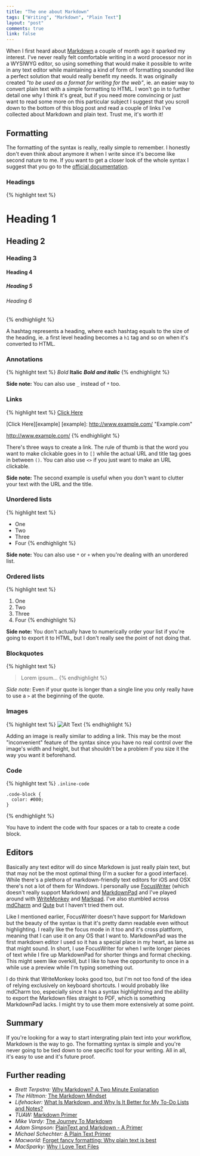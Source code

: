 ```yaml
---
title: "The one about Markdown"
tags: ["Writing", "Markdown", "Plain Text"]
layout: "post"
comments: true
link: false
---
```


When I first heard about [Markdown](http://daringfireball.net/projects/markdown/) a couple of month ago it sparked my interest. I've never really felt comfortable writing in a word processor nor in a WYSIWYG editor, so using something that would make it possible to write in any text editor while maintaining a kind of form of formatting sounded like a perfect solution that would really benefit my needs. It was originally created *"to be used as a format for writing for the web"*, ie. an easier way to convert plain text with a simple formatting to HTML. I won't go in to further detail one why I think it's great, but if you need more convincing or just want to read some more on this particular subject I suggest that you scroll down to the bottom of this blog post and read a couple of links I've collected about Markdown and plain text. Trust me, it's worth it!

## Formatting

The formatting of the syntax is really, really simple to remember. I honestly don't even think about anymore it when I write since it's become like second nature to me. If you want to get a closer look of the whole syntax I suggest that you go to the [official documentation](http://daringfireball.net/projects/markdown/syntax).

### Headings

{% highlight text %}
# Heading 1
## Heading 2
### Heading 3
#### Heading 4
##### Heading 5
###### Heading 6
{% endhighlight %}

A hashtag represents a heading, where each hashtag equals to the size of the heading, ie. a first level heading becomes a `h1` tag and so on when it's converted to HTML.

### Annotations

{% highlight text %}
*Bold*
**Italic**
***Bold and italic***
{% endhighlight %}

**Side note:** You can also use `_` instead of `*` too.

### Links

{% highlight text %}
[Click Here](http://www.example.com/ "Example.com")

[Click Here][example]
[example]: http://www.example.com/ "Example.com"

<http://www.example.com/>
{% endhighlight %}

There's three ways to create a link. The rule of thumb is that the word you want to make clickable goes in to `[]` while the actual URL and title tag goes in between `()`. You can also use `<>` if you just want to make an URL clickable.

**Side note:** The second example is useful when you don't want to clutter your text with the URL and the title.

### Unordered lists

{% highlight text %}
- One
- Two
- Three
- Four
{% endhighlight %}

**Side note:** You can also use `*` or `+` when you're dealing with an unordered list.

### Ordered lists

{% highlight text %}
1. One
2. Two
3. Three
4. Four
{% endhighlight %}

**Side note:** You don't actually have to numerically order your list if you're going to export it to HTML, but I don't really see the point of not doing that.

### Blockquotes

{% highlight text %}
> Lorem ipsum...
{% endhighlight %}

*Side note:* Even if your quote is longer than a single line you only really have to use a `>` at the beginning of the quote.

### Images

{% highlight text %}
![Alt Text](http://www.example.com/images/picture.jpg "Title Text")
{% endhighlight %}

Adding an image is really similar to adding a link. This may be the most "inconvenient" feature of the syntax since you have no real control over the image's width and height, but that shouldn't be a problem if you size it the way you want it beforehand.

### Code

{% highlight text %}
`.inline-code`

    .code-block {
      color: #000;
    }
{% endhighlight %}

You have to indent the code with four spaces or a tab to create a code block.

## Editors

Basically any text editor will do since Markdown is just really plain text, but that may not be the most optimal thing (I'm a sucker for a good interface). While there's a plethora of markdown-friendly text editors for iOS and OSX there's not a lot of them for Windows. I personally use [FocusWriter](http://gottcode.org/focuswriter/) (which doesn't really support Markdown) and [MarkdownPad](http://www.markdownpad.com/) and  I've played around with [WriteMonkey](http://writemonkey.com/) and [Markpad](http://code52.org/DownmarkerWPF/). I've also stumbled across [mdCharm](http://www.mdcharm.com/) and [Qute](http://www.inkcode.net/qute) but I haven't tried them out.

Like I mentioned earlier, FocusWriter doesn't have support for Markdown but the beauty of the syntax is that it's pretty damn readable even without highlighting. I really like the focus mode in it too and it's cross plattform, meaning that I can use it on any OS that I want to. MarkdownPad was the first markdown editor I used so it has a special place in my heart, as lame as  that might sound. In short, I use FocusWriter for when I write longer pieces of text while I fire up MarkdownPad for shorter things and format checking. This might seem like overkill, but I like to have the opportunity to once in a while use a preview while I'm typing something out.

I do think that WriteMonkey looks good too, but I'm not too fond of the idea of relying exclusively on keyboard shortcuts. I would probably like mdCharm too, especially since it has a syntax highlightning and the ability to export the Markdown files straight to PDF, which is something MarkdownPad lacks. I might try to use them more extensively at some point.

## Summary

If you're looking for a way to start intergrating plain text into your workflow, Markdown is the way to go. The formatting syntax is simple and you're never going to be tied down to one specific tool for your writing. All in all, it's easy to use and it's future proof.

## Further reading

- *Brett Terpstra:* [Why Markdown? A Two Minute Explanation](http://brettterpstra.com/why-markdown-a-two-minute-explanation/)
- *The Hiltmon:* [The Markdown Mindset](http://www.hiltmon.com/blog/2012/02/20/the-markdown-mindset/)
- *Lifehacker:* [What Is Markdown, and Why Is It Better for My To-Do Lists and Notes?](http://lifehacker.com/5943320/what-is-markdown-and-why-is-it-better-for-my-to+do-lists-and-notes?tag=ask-lifehacker)
- *TUAW:* [Markdown Primer](http://www.tuaw.com/markdown-primer)
- *Mike Vardy:* [The Journey To Markdown](http://vardy.me/the-journey-to-markdown/)
- *Adam Simpson:* [PlainText and Markdown - A Primer](http://www.adamsimpson.net/plaintext-and-markdown-a-primer)
- *Michael Schechter:* [A Plain Text Primer](http://www.bettermess.com/a-plain-text-primer/)
- *Macworld:* [Forget fancy formatting: Why plain text is best](http://www.macworld.com/article/1161549/forget_fancy_formatting_why_plain_text_is_best.html)
- *MacSparky:* [Why I Love Text Files](http://macsparky.com/2011/2/10/the-joy-of-text.html)
